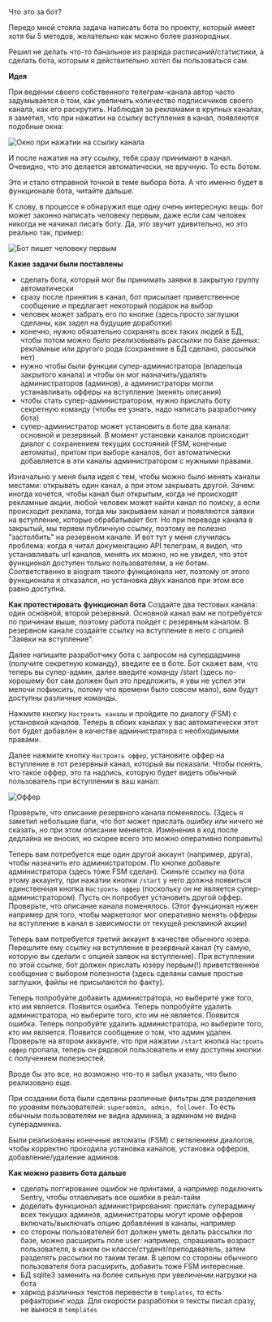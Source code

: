 Что это за бот?

Передо мной стояла задача написать бота по проекту, который имеет хотя бы 5 методов, желательно как можно более разнородных.

Решил не делать что-то банальное из разряда расписаний/статистики, а сделать бота, которым я действительно хотел бы пользоваться сам.

**Идея**

При ведении своего собственного телеграм-канала автор часто задумывается о том, как увеличить количество подписичиков своего канала, как его раскрутить. Наблюдая за рекламами в крупных каналах, я заметил, что при нажатии на ссылку вступления в канал, появляются подобные окна:

![Окно при нажатии на ссылку канала](https://i.ibb.co/tDkqdxn/IMG-1645.jpg)

И после нажатия на эту ссылку, тебя сразу принимают в канал. Очевидно, что это делается автоматически, не вручную. То есть ботом.

Это и стало отправной точкой в теме выбора бота. А что именно будет в функционале бота, читайте дальше.

К слову, в процессе я обнаружил еще одну очень интересную вещь: бот может законно написать человеку первым, даже если сам человек никогда не начинал писать боту. Да, это звучит удивительно, но это реально так, пример:

![Бот пишет человеку первым](https://i.ibb.co/CnbSf9N/IMG-1630.png)

**Какие задачи были поставлены**

+ сделать бота, который мог бы принимать заявки в закрытую группу автоматически
+ сразу после принятия в канал, бот присылает приветственное сообщение и предлагает некоторый подарок на выбор
+ человек может забрать его по кнопке (здесь просто заглушки сделаны, как задел на будущие доработки)
+ конечно, нужно обязательно сохранять всех таких людей в БД, чтобы потом можно было реализовывать рассылки по базе данных: рекламные или другого рода (сохранение в БД сделано, рассылки нет)
+ нужно чтобы были функции супер-администратора (владельца закрытого канала) и чтобы он мог назначить/удалять администраторов (админов), а администраторы могли устанавливать офферы на вступление (менять описания)
+ чтобы стать супер-администратором, нужно прислать боту секретную команду (чтобы ее узнать, надо написать разработчику бота)
+ супер-администратор может установить в боте два канала: основной и резервный. В момент установки каналов происходит диалог с сохранением текущих состояний (FSM, конечные автоматы), притом при выборе каналов, бот автоматически добавляется в эти каналы администратором с нужными правами.

Изначально у меня была идея с тем, чтобы можно было менять каналы местами: открывать один канал, а при этом закрывать другой. Зачем: иногда хочется, чтобы канал был открытым, когда не происходят рекламные акции, любой человек может найти канал по поиску, а если происходит реклама, тогда мы закрываем канал и появляются заявки на вступление, которые обрабатывает бот. Но при переводе канала в закрытый, мы теряем публичную ссылку, поэтому ее полезно "застолбить" на резервном канале. И вот тут у меня случилась проблема: когда я читал документацию API телеграм, я видел, что устанавливать url каналов, менять их можно, но не увидел, что этот функционал доступен только пользователям, а не ботам. Соответственно в aiogram такого функционала нет, поэтому от этого функционала я отказался, но установка двух каналов при этом все равно доступна.

**Как протестировать функционал бота**
Создайте два тестовых канала: один основной, второй резервный. Основной канал вам не потребуется по причинам выше, поэтому работа пойдет с резервным каналом. В резервном канале создайте ссылку на вступление в него с опцией "Заявки на вступление".

Далее напишите разработчику бота с запросом на супердадмина (получите секретную команду), введите ее в боте. Бот скажет вам, что теперь вы супер-админ, далее введите команду /start (здесь по-хорошему бот сам должен был это предложить, я увы не успел эти мелочи пофиксить, потому что времени было совсем мало), вам будут доступны различные команды.

Нажмите кнопку `Настроить каналы` и пройдите по диалогу (FSM) с установкой каналов. Теперь в обоих каналах у вас автоматически этот бот будет добавлен в качестве администратора с необходимыми правами.

Далее нажмите кнопку `Настроить оффер`, установите оффер на вступление в тот резервный канал, который вы показали. Чтобы понять, что такое оффер, это та надпись, которую будет видеть обычный пользователь при вступлении в ваш канал:

![Оффер](https://i.ibb.co/CnbSf9N/IMG-1630.png)

Проверьте, что описание резервного канала поменялось. (Здесь я заметил небольшие баги, что бот может прислать ошибку или ничего не сказать, но при этом описание меняется. Изменения в код после дедлайна не вносил, но скорее всего это можно оперативно поправить)

Теперь вам потребуется еще один другой аккаунт (например, друга), чтобы назначить его администратором. По кнопке добавьте администратора (здесь тоже FSM сделан). Скиньте ссылку на бота этому аккаунту, при нажатии кнопки `/start` у него должна появиться единственная кнопка `Настроить оффер` (поскольку он не является супер-администратором). Пусть он попробует установить другой оффер. Проверьте, что описание канала поменялось. (Этот функционал нужен например для того, чтобы маркетолог мог оперативно менять офферы на вступление в канал в зависимости от текущей рекламной акции)

Теперь вам потребуется третий аккаунт в качестве обычного юзера. Перешлите ему ссылку на вступление в резервный канал (ту самую, которую вы сделали с опцией заявок на вступление). При вступлении по этой ссылке, бот должен прислать юзеру первым(!) приветственное сообщение с выбором полезности (здесь сделаны самые простые заглушки, файлы не присылаются по факту).

Теперь попробуйте добавить администратора, но выберите уже того, кто им является. Появится ошибка.
Теперь попробуйте удалить администратора, но выберите того, кто им не является. Появится ошибка.
Теперь попробуйте удалить администратора, но выберите того, кто им является. Появится сообщение о том, что админ удален. Проверьте на втором аккаунте, что при нажатии `/start` кнопка `Настроить оффер` пропала, теперь он рядовой пользователь и ему доступны кнопки с получением полезностей.

Вроде бы это все, но возможно что-то я забыл указать, что было реализовано еще.

При создании бота были сделаны различные фильтры для разделения по уровням пользователей: `superadmin, admin, follower`. То есть обычным пользователям не видна админка, а админам не видна суперадминка. 

Были реализованы конечные автоматы (FSM) с ветвлением диалогов, чтобы корректно проходила установка каналов, установка офферов, добавление/удаление админов.

**Как можно развить бота дальше**
+ сделать логгирование ошибок не принтами, а например подключить Sentry, чтобы отлавливать все ошибки в реал-тайм
+ доделать функционал администрирования: прислать суперадмину всех текущих админов, администраторы могут кроме офферов включать/выключать опцию добавления в каналы, например
+ со стороны пользователей бот должен уметь делать рассылки по базе, можно расширить поле user: например, спрашивать возраст пользователя, в каком он классе/студент/преподаватель, затем разделять рассылки по таким тегам. В целом со стороны обычного пользователя бота расширить, добавить тоже FSM интересные.
+ БД sqlite3 заменить на более сильную при увеличении нагрузки на бота
+ харкод различных текстов перевести в `templates`, то есть рефакторинг кода. Для скорости разработки я тексты писал сразу, не вынося в `templates`

